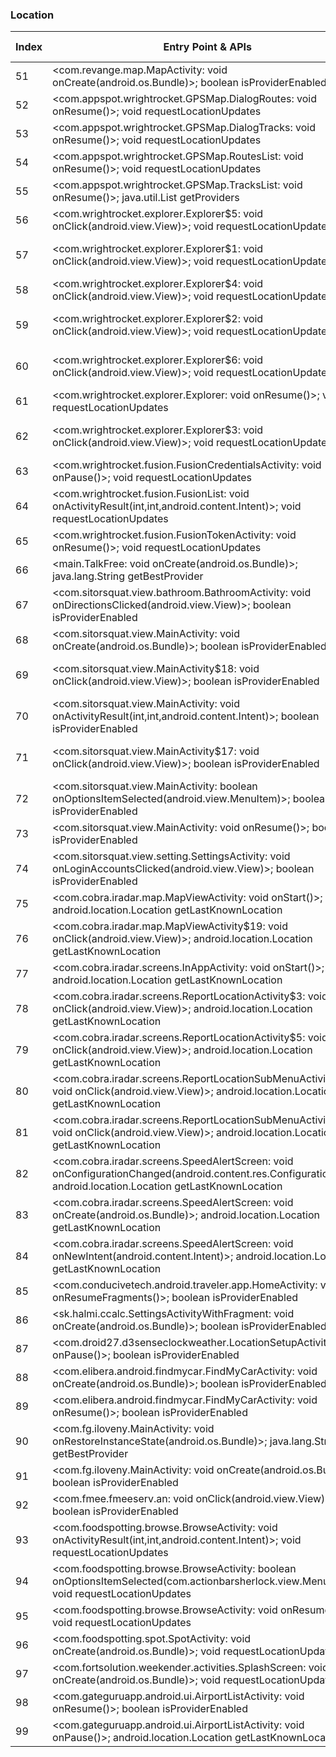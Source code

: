 ### Location
| Index | Entry Point & APIs | Screen shot | Resource id | Label |
| ------------- | ------------- | ------------- |-------------|-------------|
| 51 | <com.revange.map.MapActivity: void onCreate(android.os.Bundle)>; boolean isProviderEnabled | ![](F:\COSMOS\output\py\Play_win8\Travel_Local\voice.gpsnavigation.gpsnavigationthattalks\com.revange.map.MapActivity.png) |  | T |
| 52 | <com.appspot.wrightrocket.GPSMap.DialogRoutes: void onResume()>; void requestLocationUpdates | ![](F:\COSMOS\output\py\Play_win8\Travel_Local\com.appspot.wrightrocket.GPSMap\com.appspot.wrightrocket.GPSMap.DialogRoutes.png) |  | T |
| 53 | <com.appspot.wrightrocket.GPSMap.DialogTracks: void onResume()>; void requestLocationUpdates | ![](F:\COSMOS\output\py\Play_win8\Travel_Local\com.appspot.wrightrocket.GPSMap\com.appspot.wrightrocket.GPSMap.DialogTracks.png) |  | T |
| 54 | <com.appspot.wrightrocket.GPSMap.RoutesList: void onResume()>; void requestLocationUpdates | ![](F:\COSMOS\output\py\Play_win8\Travel_Local\com.appspot.wrightrocket.GPSMap\com.appspot.wrightrocket.GPSMap.RoutesList.png) |  | T |
| 55 | <com.appspot.wrightrocket.GPSMap.TracksList: void onResume()>; java.util.List getProviders | ![](F:\COSMOS\output\py\Play_win8\Travel_Local\com.appspot.wrightrocket.GPSMap\com.appspot.wrightrocket.GPSMap.TracksList.png) |  | T |
| 56 | <com.wrightrocket.explorer.Explorer$5: void onClick(android.view.View)>; void requestLocationUpdates | ![](F:\COSMOS\output\py\Play_win8\Travel_Local\com.appspot.wrightrocket.GPSMap\com.wrightrocket.explorer.Explorer.png) |  | T |
| 57 | <com.wrightrocket.explorer.Explorer$1: void onClick(android.view.View)>; void requestLocationUpdates | ![](F:\COSMOS\output\py\Play_win8\Travel_Local\com.appspot.wrightrocket.GPSMap\com.wrightrocket.explorer.Explorer.png) | {'2131296334': <sensitive_component.SensitiveComponent.SensitiveView object at 0x00000125240104A8>} | T |
| 58 | <com.wrightrocket.explorer.Explorer$4: void onClick(android.view.View)>; void requestLocationUpdates | ![](F:\COSMOS\output\py\Play_win8\Travel_Local\com.appspot.wrightrocket.GPSMap\com.wrightrocket.explorer.Explorer.png) |  | T |
| 59 | <com.wrightrocket.explorer.Explorer$2: void onClick(android.view.View)>; void requestLocationUpdates | ![](F:\COSMOS\output\py\Play_win8\Travel_Local\com.appspot.wrightrocket.GPSMap\com.wrightrocket.explorer.Explorer.png) | {'2131296336': <sensitive_component.SensitiveComponent.SensitiveView object at 0x00000125240102B0>} | T |
| 60 | <com.wrightrocket.explorer.Explorer$6: void onClick(android.view.View)>; void requestLocationUpdates | ![](F:\COSMOS\output\py\Play_win8\Travel_Local\com.appspot.wrightrocket.GPSMap\com.wrightrocket.explorer.Explorer.png) | {'2131296332': <sensitive_component.SensitiveComponent.SensitiveView object at 0x0000012524010278>} | T |
| 61 | <com.wrightrocket.explorer.Explorer: void onResume()>; void requestLocationUpdates | ![](F:\COSMOS\output\py\Play_win8\Travel_Local\com.appspot.wrightrocket.GPSMap\com.wrightrocket.explorer.Explorer.png) |  | T |
| 62 | <com.wrightrocket.explorer.Explorer$3: void onClick(android.view.View)>; void requestLocationUpdates | ![](F:\COSMOS\output\py\Play_win8\Travel_Local\com.appspot.wrightrocket.GPSMap\com.wrightrocket.explorer.Explorer.png) | {'2131296335': <sensitive_component.SensitiveComponent.SensitiveView object at 0x000001252401B080>} | T |
| 63 | <com.wrightrocket.fusion.FusionCredentialsActivity: void onPause()>; void requestLocationUpdates | ![](F:\COSMOS\output\py\Play_win8\Travel_Local\com.appspot.wrightrocket.GPSMap\com.wrightrocket.fusion.FusionCredentialsActivity.png) |  | T |
| 64 | <com.wrightrocket.fusion.FusionList: void onActivityResult(int,int,android.content.Intent)>; void requestLocationUpdates | ![](F:\COSMOS\output\py\Play_win8\Travel_Local\com.appspot.wrightrocket.GPSMap\com.wrightrocket.fusion.FusionList.png) |  | T |
| 65 | <com.wrightrocket.fusion.FusionTokenActivity: void onResume()>; void requestLocationUpdates | ![](F:\COSMOS\output\py\Play_win8\Travel_Local\com.appspot.wrightrocket.GPSMap\com.wrightrocket.fusion.FusionTokenActivity.png) |  |  |
| 66 | <main.TalkFree: void onCreate(android.os.Bundle)>; java.lang.String getBestProvider | ![](F:\COSMOS\output\py\Play_win8\Travel_Local\com.benjaminholfeld.speakspanishfree\main.TalkFree.png) | | F |
| 67 | <com.sitorsquat.view.bathroom.BathroomActivity: void onDirectionsClicked(android.view.View)>; boolean isProviderEnabled | ![](F:\COSMOS\output\py\Play_win8\Travel_Local\com.charmin.sitorsquat\com.sitorsquat.view.bathroom.BathroomActivity.png) |  | F |
| 68 | <com.sitorsquat.view.MainActivity: void onCreate(android.os.Bundle)>; boolean isProviderEnabled | ![](F:\COSMOS\output\py\Play_win8\Travel_Local\com.charmin.sitorsquat\com.sitorsquat.view.MainActivity.png) |  |F  |
| 69 | <com.sitorsquat.view.MainActivity$18: void onClick(android.view.View)>; boolean isProviderEnabled | ![](F:\COSMOS\output\py\Play_win8\Travel_Local\com.charmin.sitorsquat\com.sitorsquat.view.MainActivity.png) | {'2131427429': <sensitive_component.SensitiveComponent.SensitiveView object at 0x0000012523E2DCC0>} | F |
| 70 | <com.sitorsquat.view.MainActivity: void onActivityResult(int,int,android.content.Intent)>; boolean isProviderEnabled | ![](F:\COSMOS\output\py\Play_win8\Travel_Local\com.charmin.sitorsquat\com.sitorsquat.view.MainActivity.png) |  | f |
| 71 | <com.sitorsquat.view.MainActivity$17: void onClick(android.view.View)>; boolean isProviderEnabled | ![](F:\COSMOS\output\py\Play_win8\Travel_Local\com.charmin.sitorsquat\com.sitorsquat.view.MainActivity.png) | {'2131427428': <sensitive_component.SensitiveComponent.SensitiveView object at 0x0000012523E2DD68>} | F |
| 72 | <com.sitorsquat.view.MainActivity: boolean onOptionsItemSelected(android.view.MenuItem)>; boolean isProviderEnabled | ![](F:\COSMOS\output\py\Play_win8\Travel_Local\com.charmin.sitorsquat\com.sitorsquat.view.MainActivity.png) |  | F |
| 73 | <com.sitorsquat.view.MainActivity: void onResume()>; boolean isProviderEnabled | ![](F:\COSMOS\output\py\Play_win8\Travel_Local\com.charmin.sitorsquat\com.sitorsquat.view.MainActivity.png) |  | F|
| 74 | <com.sitorsquat.view.setting.SettingsActivity: void onLoginAccountsClicked(android.view.View)>; boolean isProviderEnabled | ![](F:\COSMOS\output\py\Play_win8\Travel_Local\com.charmin.sitorsquat\com.sitorsquat.view.setting.SettingsActivity.png) |  | F |
| 75 | <com.cobra.iradar.map.MapViewActivity: void onStart()>; android.location.Location getLastKnownLocation | ![](F:\COSMOS\output\py\Play_win8\Travel_Local\com.cobra.iradar\com.cobra.iradar.map.MapViewActivity.png) |  | T|
| 76 | <com.cobra.iradar.map.MapViewActivity$19: void onClick(android.view.View)>; android.location.Location getLastKnownLocation | ![](F:\COSMOS\output\py\Play_win8\Travel_Local\com.cobra.iradar\com.cobra.iradar.map.MapViewActivity.png) |  | T |
| 77 | <com.cobra.iradar.screens.InAppActivity: void onStart()>; android.location.Location getLastKnownLocation | ![](F:\COSMOS\output\py\Play_win8\Travel_Local\com.cobra.iradar\com.cobra.iradar.screens.InAppActivity.png) |  | F |
| 78 | <com.cobra.iradar.screens.ReportLocationActivity$3: void onClick(android.view.View)>; android.location.Location getLastKnownLocation | ![](F:\COSMOS\output\py\Play_win8\Travel_Local\com.cobra.iradar\com.cobra.iradar.screens.ReportLocationActivity.png) |  | T |
| 79 | <com.cobra.iradar.screens.ReportLocationActivity$5: void onClick(android.view.View)>; android.location.Location getLastKnownLocation | ![](F:\COSMOS\output\py\Play_win8\Travel_Local\com.cobra.iradar\com.cobra.iradar.screens.ReportLocationActivity.png) |  | T |
| 80 | <com.cobra.iradar.screens.ReportLocationSubMenuActivity$3: void onClick(android.view.View)>; android.location.Location getLastKnownLocation | ![](F:\COSMOS\output\py\Play_win8\Travel_Local\com.cobra.iradar\com.cobra.iradar.screens.ReportLocationSubMenuActivity.png) |  | T |
| 81 | <com.cobra.iradar.screens.ReportLocationSubMenuActivity$4: void onClick(android.view.View)>; android.location.Location getLastKnownLocation | ![](F:\COSMOS\output\py\Play_win8\Travel_Local\com.cobra.iradar\com.cobra.iradar.screens.ReportLocationSubMenuActivity.png) |  | T |
| 82 | <com.cobra.iradar.screens.SpeedAlertScreen: void onConfigurationChanged(android.content.res.Configuration)>; android.location.Location getLastKnownLocation | ![](F:\COSMOS\output\py\Play_win8\Travel_Local\com.cobra.iradar\com.cobra.iradar.screens.SpeedAlertScreen.png) |  | T |
| 83 | <com.cobra.iradar.screens.SpeedAlertScreen: void onCreate(android.os.Bundle)>; android.location.Location getLastKnownLocation | ![](F:\COSMOS\output\py\Play_win8\Travel_Local\com.cobra.iradar\com.cobra.iradar.screens.SpeedAlertScreen.png) |  | T |
| 84 | <com.cobra.iradar.screens.SpeedAlertScreen: void onNewIntent(android.content.Intent)>; android.location.Location getLastKnownLocation | ![](F:\COSMOS\output\py\Play_win8\Travel_Local\com.cobra.iradar\com.cobra.iradar.screens.SpeedAlertScreen.png) |  | T |
| 85 | <com.conducivetech.android.traveler.app.HomeActivity: void onResumeFragments()>; boolean isProviderEnabled | ![](F:\COSMOS\output\py\Play_win8\Travel_Local\com.conducivetech.android.traveler\com.conducivetech.android.traveler.app.HomeActivity.png) |  | T |
| 86 | <sk.halmi.ccalc.SettingsActivityWithFragment: void onCreate(android.os.Bundle)>; boolean isProviderEnabled | ![](F:\COSMOS\output\py\Play_win8\Travel_Local\com.digitalchemy.currencyconverter\sk.halmi.ccalc.SettingsActivityWithFragment.png) |  | T|
| 87 | <com.droid27.d3senseclockweather.LocationSetupActivity: void onPause()>; boolean isProviderEnabled | ![](F:\COSMOS\output\py\Play_win8\Travel_Local\com.droid27.d3senseclockweather\com.droid27.d3senseclockweather.LocationSetupActivity.png) |  | T |
| 88 | <com.elibera.android.findmycar.FindMyCarActivity: void onCreate(android.os.Bundle)>; boolean isProviderEnabled | ![](F:\COSMOS\output\py\Play_win8\Travel_Local\com.elibera.android.findmycar\com.elibera.android.findmycar.FindMyCarActivity.png) |  | T |
| 89 | <com.elibera.android.findmycar.FindMyCarActivity: void onResume()>; boolean isProviderEnabled | ![](F:\COSMOS\output\py\Play_win8\Travel_Local\com.elibera.android.findmycar\com.elibera.android.findmycar.FindMyCarActivity.png) |  | T |
| 90 | <com.fg.iloveny.MainActivity: void onRestoreInstanceState(android.os.Bundle)>; java.lang.String getBestProvider | ![](F:\COSMOS\output\py\Play_win8\Travel_Local\com.fg.iloveny\com.fg.iloveny.MainActivity.png) |  | |
| 91 | <com.fg.iloveny.MainActivity: void onCreate(android.os.Bundle)>; boolean isProviderEnabled | ![](F:\COSMOS\output\py\Play_win8\Travel_Local\com.fg.iloveny\com.fg.iloveny.MainActivity.png) |  | |
| 92 | <com.fmee.fmeeserv.an: void onClick(android.view.View)>; boolean isProviderEnabled | ![](F:\COSMOS\output\py\Play_win8\Travel_Local\com.fmee.fmeeserv\com.fmee.fmeeserv.FMEEScreen.png) |  | T |
| 93 | <com.foodspotting.browse.BrowseActivity: void onActivityResult(int,int,android.content.Intent)>; void requestLocationUpdates | ![](F:\COSMOS\output\py\Play_win8\Travel_Local\com.foodspotting\com.foodspotting.browse.BrowseActivity.png) |  | T |
| 94 | <com.foodspotting.browse.BrowseActivity: boolean onOptionsItemSelected(com.actionbarsherlock.view.MenuItem)>; void requestLocationUpdates | ![](F:\COSMOS\output\py\Play_win8\Travel_Local\com.foodspotting\com.foodspotting.browse.BrowseActivity.png) |  | T |
| 95 | <com.foodspotting.browse.BrowseActivity: void onResume()>; void requestLocationUpdates | ![](F:\COSMOS\output\py\Play_win8\Travel_Local\com.foodspotting\com.foodspotting.browse.BrowseActivity.png) |  | T |
| 96 | <com.foodspotting.spot.SpotActivity: void onCreate(android.os.Bundle)>; void requestLocationUpdates | ![](F:\COSMOS\output\py\Play_win8\Travel_Local\com.foodspotting\com.foodspotting.spot.SpotActivity.png) |  | |
| 97 | <com.fortsolution.weekender.activities.SplashScreen: void onCreate(android.os.Bundle)>; void requestLocationUpdates | ![](F:\COSMOS\output\py\Play_win8\Travel_Local\com.fortsolution.weekender.activities\com.fortsolution.weekender.activities.SplashScreen.png) |  | |
| 98 | <com.gateguruapp.android.ui.AirportListActivity: void onResume()>; boolean isProviderEnabled | ![](F:\COSMOS\output\py\Play_win8\Travel_Local\com.gateguruapp.android\com.gateguruapp.android.ui.AirportListActivity.png) |  | T |
| 99 | <com.gateguruapp.android.ui.AirportListActivity: void onPause()>; android.location.Location getLastKnownLocation | ![](F:\COSMOS\output\py\Play_win8\Travel_Local\com.gateguruapp.android\com.gateguruapp.android.ui.AirportListActivity.png) |  | T |
